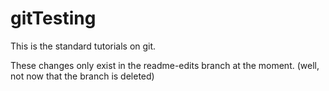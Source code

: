 # gitTesting
This is the standard tutorials on git.

These changes only exist in the readme-edits branch at the moment.
(well, not now that the branch is deleted)
